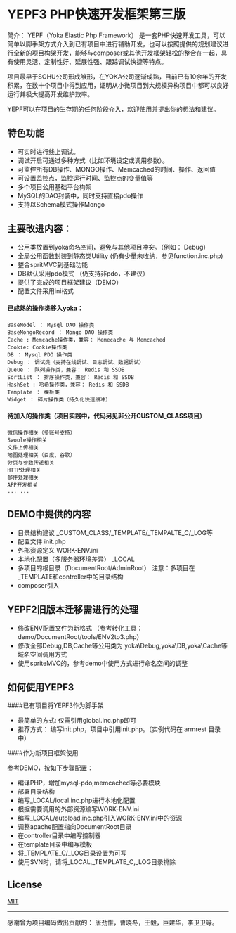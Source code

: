 YEPF3 PHP快速开发框架第三版
===================================

简介：
YEPF（Yoka Elastic Php Framework） 是一套PHP快速开发工具，可以简单以脚手架方式介入到已有项目中进行辅助开发，也可以按照提供的规划建议进行全新的项目构架开发，能够与composer或其他开发框架轻松的整合在一起，具有使用灵活、定制性好、延展性强、跟踪调试快捷等特点。

项目最早于SOHU公司形成雏形，在YOKA公司逐渐成熟，目前已有10余年的开发积累，在数十个项目中得到应用，证明从小微项目到大规模异构项目中都可以良好运行并极大提高开发维护效率。

YEPF可以在项目的生存期的任何阶段介入，欢迎使用并提出你的想法和建议。

## 特色功能

- 可实时进行线上调试。
- 调试开启可通过多种方式（比如环境设定或调用参数）。
- 可监控所有DB操作、MONGO操作、Memcached的时间、操作、返回值
- 可设置监控点，监控运行时间、监控点的变量值等
- 多个项目公用基础平台构架
- MySQL的DAO封装中，同时支持直接pdo操作
- 支持以Schema模式操作Mongo

## 主要改进内容：

+ 公用类放置到yoka命名空间，避免与其他项目冲突。（例如： Debug）
+ 全局公用函数封装到静态类Utility (仍有少量未收纳，参见function.inc.php)
+ 整合spritMVC到基础功能
+ DB默认采用pdo模式 （仍支持非pdo，不建议）
+ 提供了完成的项目框架建议（DEMO）
+ 配置文件采用ini格式

#### 已成熟的操作类移入yoka：

    BaseModel ： Mysql DAO 操作类
    BaseMongoRecord ： Mongo DAO 操作类
    Cache : Memcache操作类，兼容： Memecache 与 Memcached
    Cookie: Cookie操作类
    DB ： Mysql PDO 操作类
    Debug ： 调试类（支持在线调试、日志调试、数据调试）
    Queue ： 队列操作类，兼容： Redis 和 SSDB
    SortList ： 排序操作类，兼容： Redis 和 SSDB
    HashSet : 哈希操作类，兼容： Redis 和 SSDB
    Template ： 模板类
    Widget ： 碎片操作类（持久化快速缓冲）

#### 待加入的操作类（项目实践中，代码另见非公开CUSTOM_CLASS项目）

    微信操作相关（多账号支持）
    Swoole操作相关
    文件上传相关
    地图处理相关（百度、谷歌）
    分页与参数传递相关
    HTTP处理相关
    邮件处理相关
    APP开发相关
    ... ...

## DEMO中提供的内容

+ 目录结构建议 _CUSTOM_CLASS/_TEMPLATE/_TEMPALTE_C/_LOG等
+ 配置文件 init.php
+ 外部资源定义 WORK-ENV.ini
+ 本地化配置（多服务器环境差异） _LOCAL
+ 多项目的根目录（DocumentRoot/AdminRoot） 注意：多项目在_TEMPLATE和controller中的目录结构
+ composer引入

## YEPF2旧版本迁移需进行的处理

+ 修改ENV配置文件为新格式 （参考转化工具：demo/DocumentRoot/tools/ENV2to3.php）
+ 修改全部Debug,DB,Cache等公用类为 yoka\Debug,yoka\DB,yoka\Cache等域名空间调用方式
+ 使用spriteMVC的，参考demo中使用方式进行命名空间的调整

## 如何使用YEPF3

####已有项目将YEPF3作为脚手架

+ 最简单的方式: 仅需引用global.inc.php即可
+ 推荐方式： 编写init.php，项目中引用init.php。（实例代码在 armrest 目录中）

####作为新项目框架使用

参考DEMO，按如下步骤配置：
+ 编译PHP，增加mysql-pdo,memcached等必要模块
+ 部署目录结构
+ 编写_LOCAL/local.inc.php进行本地化配置
+ 根据需要调用的外部资源编写WORK-ENV.ini
+ 编写_LOCAL/autoload.inc.php引入WORK-ENV.ini中的资源
+ 调整apache配置指向DocumentRoot目录
+ 在controller目录中编写控制器
+ 在template目录中编写模板
+ 将_TEMPLATE_C/_LOG目录设置为可写
+ 使用SVN时，请将_LOCAL,_TEMPLATE_C,_LOG目录排除

## License

[MIT](http://opensource.org/licenses/MIT)

--------
感谢曾为项目编码做出贡献的： 唐劲惟，曹晓冬，王毅，巨建华，李卫卫等。


